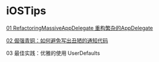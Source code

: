 # iOSTips 
  [01 RefactoringMassiveAppDelegate 重构繁杂的AppDelegate](https://mp.weixin.qq.com/s?__biz=MjM5NTQ2NzE0NQ==&mid=2247484070&idx=1&sn=8f784d2931c90bbc10c1d07bb634f01d&chksm=a6f95840918ed156b8333751242eab54caacc5502af2e177018f0fc9df8f8955cee36e92eaf8&token=384352320&lang=zh_CN#rd)
  
 
   [02 倔强青铜：如何避免写出丑陋的通知代码](http://mp.weixin.qq.com/s?__biz=MjM5NTQ2NzE0NQ==&mid=2247484303&idx=1&sn=f62dee7dc4e8b9253a0ed38e7a4c6c61&chksm=a6f95969918ed07f5949059c012fca28e59480f59b47ce25ed2ac95cecbc4df80c7c38be2194&mpshare=1&scene=23&srcid=#rd)
   
   03 最佳实践：优雅的使用 UserDefaults



